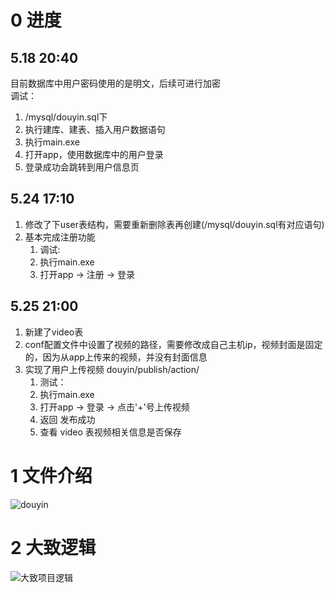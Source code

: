 # 0 进度
## 5.18 20:40
目前数据库中用户密码使用的是明文，后续可进行加密<br/>
调试：
1. /mysql/douyin.sql下
2. 执行建库、建表、插入用户数据语句
3. 执行main.exe
4. 打开app，使用数据库中的用户登录
5. 登录成功会跳转到用户信息页

## 5.24 17:10
1. 修改了下user表结构，需要重新删除表再创建(/mysql/douyin.sql有对应语句)
2. 基本完成注册功能
   1. 调试:
   2. 执行main.exe
   3. 打开app -> 注册 -> 登录

## 5.25 21:00
1. 新建了video表
2. conf配置文件中设置了视频的路径，需要修改成自己主机ip，视频封面是固定的，因为从app上传来的视频，并没有封面信息
3. 实现了用户上传视频 douyin/publish/action/
   1. 测试：
   2. 执行main.exe
   3. 打开app -> 登录 -> 点击'+'号上传视频
   4. 返回 发布成功
   5. 查看 video 表视频相关信息是否保存

# 1 文件介绍

![douyin](https://gitee.com/kkite/blogimg/raw/master/202205160931683.png)

# 2 大致逻辑

![大致项目逻辑](https://gitee.com/kkite/blogimg/raw/master/202205160931668.png)
